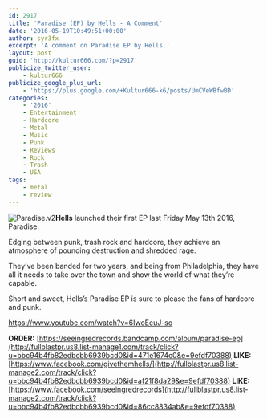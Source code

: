 ```yaml
---
id: 2917
title: 'Paradise (EP) by Hells - A Comment'
date: '2016-05-19T10:49:51+00:00'
author: syr3fx
excerpt: 'A comment on Paradise EP by Hells.'
layout: post
guid: 'http://kultur666.com/?p=2917'
publicize_twitter_user:
    - kultur666
publicize_google_plus_url:
    - 'https://plus.google.com/+Kultur666-k6/posts/UmCVeWBfwBD'
categories:
    - '2016'
    - Entertainment
    - Hardcore
    - Metal
    - Music
    - Punk
    - Reviews
    - Rock
    - Trash
    - USA
tags:
    - metal
    - review
---
```


![Paradise.v2](http://localhost:8080/wp-content/uploads/2016/05/paradise-v2.jpg)**Hells** launched their first EP last Friday May 13th 2016, Paradise.

Edging between punk, trash rock and hardcore, they achieve an atmosphere of pounding destruction and shredded rage.

They’ve been banded for two years, and being from Philadelphia, they have all it needs to take over the town and show the world of what they’re capable.

Short and sweet, Hells’s Paradise EP is sure to please the fans of hardcore and punk.

https://www.youtube.com/watch?v=6IwoEeuJ-so

**ORDER:** [https://seeingredrecords.bandcamp.com/album/paradise-ep](http://fullblastpr.us8.list-manage1.com/track/click?u=bbc94b4fb82edbcbb6939bcd0&id=471e1674c0&e=9efdf70388)
**LIKE:** [https://www.facebook.com/givethemhells/](http://fullblastpr.us8.list-manage2.com/track/click?u=bbc94b4fb82edbcbb6939bcd0&id=af21f8da29&e=9efdf70388)
**LIKE:** [https://www.facebook.com/seeingredrecords](http://fullblastpr.us8.list-manage2.com/track/click?u=bbc94b4fb82edbcbb6939bcd0&id=86cc8834ab&e=9efdf70388)